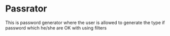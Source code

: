 # Passrator
This is password generator where the user is allowed to generate the type if password which he/she are OK with using filters
